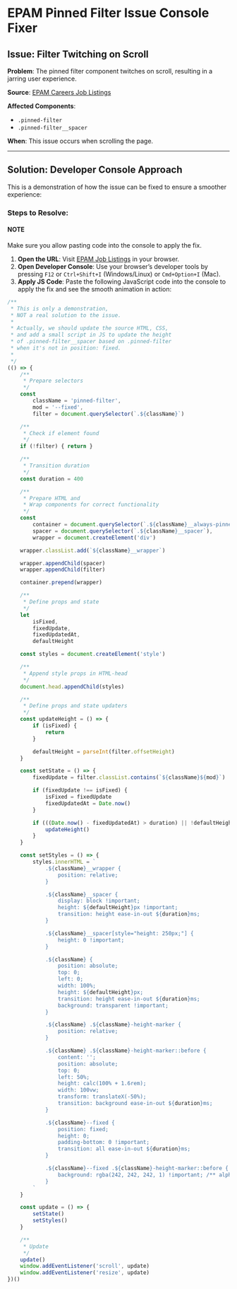 # EPAM Pinned Filter Issue Console Fixer

## Issue: Filter Twitching on Scroll

**Problem**: The pinned filter component twitches on scroll, resulting in a jarring user experience.

**Source**: [EPAM Careers Job Listings](https://www.epam.com/careers/job-listings)

**Affected Components**:
- `.pinned-filter`
- `.pinned-filter__spacer`

**When**: This issue occurs when scrolling the page.

---

## Solution: Developer Console Approach

This is a demonstration of how the issue can be fixed to ensure a smoother experience:

### Steps to Resolve:

#### NOTE
Make sure you allow pasting code into the console to apply the fix.

1. **Open the URL**: Visit [EPAM Job Listings](https://www.epam.com/careers/job-listings) in your browser.
2. **Open Developer Console**: Use your browser’s developer tools by pressing `F12` or `Ctrl+Shift+I` (Windows/Linux) or `Cmd+Option+I` (Mac).
3. **Apply JS Code**: Paste the following JavaScript code into the console to apply the fix and see the smooth animation in action:


```javascript
/**
 * This is only a demonstration,
 * NOT a real solution to the issue.
 *
 * Actually, we should update the source HTML, CSS,
 * and add a small script in JS to update the height
 * of .pinned-filter__spacer based on .pinned-filter 
 * when it's not in position: fixed.
 * 
 */
(() => {
    /**
     * Prepare selectors
     */
    const 
        className = 'pinned-filter', 
        mod = '--fixed',
        filter = document.querySelector(`.${className}`)

    /**
     * Check if element found
     */
    if (!filter) { return }

    /**
     * Transition duration
     */
    const duration = 400

    /**
     * Prepare HTML and
     * Wrap components for correct functionality
     */
    const
        container = document.querySelector(`.${className}__always-pinned`),
        spacer = document.querySelector(`.${className}__spacer`),
        wrapper = document.createElement('div')

    wrapper.classList.add(`${className}__wrapper`)

    wrapper.appendChild(spacer)
    wrapper.appendChild(filter)

    container.prepend(wrapper)

    /**
     * Define props and state
     */
    let
        isFixed,
        fixedUpdate,
        fixedUpdatedAt,
        defaultHeight

    const styles = document.createElement('style')

    /**
     * Append style props in HTML-head
     */
    document.head.appendChild(styles)

    /**
     * Define props and state updaters
     */
    const updateHeight = () => {
        if (isFixed) {
            return
        }

        defaultHeight = parseInt(filter.offsetHeight)
    }

    const setState = () => {
        fixedUpdate = filter.classList.contains(`${className}${mod}`)

        if (fixedUpdate !== isFixed) {
            isFixed = fixedUpdate
            fixedUpdatedAt = Date.now()
        }

        if (((Date.now() - fixedUpdatedAt) > duration) || !defaultHeight) {
            updateHeight()
        }
    }

    const setStyles = () => {
        styles.innerHTML = `
            .${className}__wrapper {
                position: relative;
            }

            .${className}__spacer {
                display: block !important;
                height: ${defaultHeight}px !important;
                transition: height ease-in-out ${duration}ms;
            }

            .${className}__spacer[style="height: 250px;"] {
                height: 0 !important;
            }

            .${className} {
                position: absolute;
                top: 0;
                left: 0;
                width: 100%;
                height: ${defaultHeight}px;
                transition: height ease-in-out ${duration}ms;
                background: transparent !important;
            }

            .${className} .${className}-height-marker {
                position: relative;
            }

            .${className} .${className}-height-marker::before {
                content: '';
                position: absolute;
                top: 0;
                left: 50%;
                height: calc(100% + 1.6rem);
                width: 100vw;
                transform: translateX(-50%);
                transition: background ease-in-out ${duration}ms;
            }

            .${className}--fixed {
                position: fixed;
                height: 0;
                padding-bottom: 0 !important;
                transition: all ease-in-out ${duration}ms;
            }

            .${className}--fixed .${className}-height-marker::before {
                background: rgba(242, 242, 242, 1) !important; /** alpha tuned from .9 to 1 */
            }
        `
    }

    const update = () => {
        setState()
        setStyles()
    }

    /**
     * Update
     */
    update()
    window.addEventListener('scroll', update)
    window.addEventListener('resize', update)
})()
```